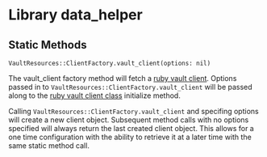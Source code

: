 # Library data_helper

## Static Methods
`VaultResources::ClientFactory.vault_client(options: nil)`

The vault_client factory method will fetch a [ruby vault client](https://github.com/hashicorp/vault-ruby#vault-ruby-client-).  Options passed in to `VaultResources::ClientFactory.vault_client` will be passed along to the [ruby vault client class](https://github.com/hashicorp/vault-ruby/blob/master/lib/vault/client.rb#L71) initialize method.

Calling `VaultResources::ClientFactory.vault_client` and specifing options will create a new client object.  Subsequent method calls with no options specified will always return the last created client object.  This allows for a one time configuration with the ability to retrieve it at a later time with the same static method call.
